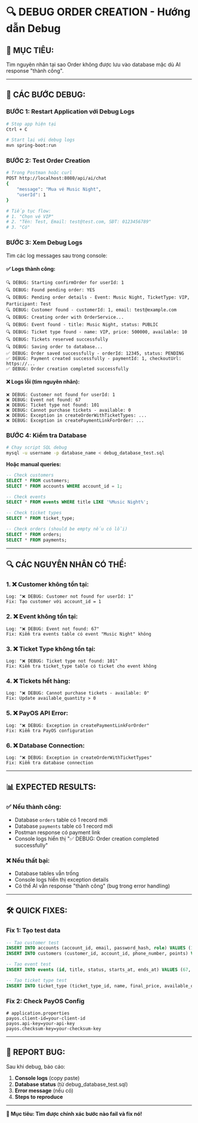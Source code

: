# 🔍 DEBUG ORDER CREATION - Hướng dẫn Debug

## 🎯 **MỤC TIÊU:**
Tìm nguyên nhân tại sao Order không được lưu vào database mặc dù AI response "thành công".

---

## 🚀 **CÁC BƯỚC DEBUG:**

### **BƯỚC 1: Restart Application với Debug Logs**
```bash
# Stop app hiện tại
Ctrl + C

# Start lại với debug logs
mvn spring-boot:run
```

### **BƯỚC 2: Test Order Creation**
```bash
# Trong Postman hoặc curl
POST http://localhost:8080/api/ai/chat
{
    "message": "Mua vé Music Night",
    "userId": 1
}

# Tiếp tục flow:
# 1. "Chọn vé VIP"
# 2. "Tên: Test, Email: test@test.com, SĐT: 0123456789"  
# 3. "Có"
```

### **BƯỚC 3: Xem Debug Logs**
Tìm các log messages sau trong console:

#### **✅ Logs thành công:**
```
🔍 DEBUG: Starting confirmOrder for userId: 1
🔍 DEBUG: Found pending order: YES
🔍 DEBUG: Pending order details - Event: Music Night, TicketType: VIP, Participant: Test
🔍 DEBUG: Customer found - customerId: 1, email: test@example.com
🔍 DEBUG: Creating order with OrderService...
🔍 DEBUG: Event found - title: Music Night, status: PUBLIC
🔍 DEBUG: Ticket type found - name: VIP, price: 500000, available: 10
🔍 DEBUG: Tickets reserved successfully
🔍 DEBUG: Saving order to database...
✅ DEBUG: Order saved successfully - orderId: 12345, status: PENDING
✅ DEBUG: Payment created successfully - paymentId: 1, checkoutUrl: https://...
✅ DEBUG: Order creation completed successfully
```

#### **❌ Logs lỗi (tìm nguyên nhân):**
```
❌ DEBUG: Customer not found for userId: 1
❌ DEBUG: Event not found: 67
❌ DEBUG: Ticket type not found: 101
❌ DEBUG: Cannot purchase tickets - available: 0
❌ DEBUG: Exception in createOrderWithTicketTypes: ...
❌ DEBUG: Exception in createPaymentLinkForOrder: ...
```

### **BƯỚC 4: Kiểm tra Database**
```bash
# Chạy script SQL debug
mysql -u username -p database_name < debug_database_test.sql
```

**Hoặc manual queries:**
```sql
-- Check customers
SELECT * FROM customers;
SELECT * FROM accounts WHERE account_id = 1;

-- Check events  
SELECT * FROM events WHERE title LIKE '%Music Night%';

-- Check ticket types
SELECT * FROM ticket_type;

-- Check orders (should be empty nếu có lỗi)
SELECT * FROM orders;
SELECT * FROM payments;
```

---

## 🔍 **CÁC NGUYÊN NHÂN CÓ THỂ:**

### **1. ❌ Customer không tồn tại:**
```
Log: "❌ DEBUG: Customer not found for userId: 1"
Fix: Tạo customer với account_id = 1
```

### **2. ❌ Event không tồn tại:**
```
Log: "❌ DEBUG: Event not found: 67"  
Fix: Kiểm tra events table có event "Music Night" không
```

### **3. ❌ Ticket Type không tồn tại:**
```
Log: "❌ DEBUG: Ticket type not found: 101"
Fix: Kiểm tra ticket_type table có ticket cho event không
```

### **4. ❌ Tickets hết hàng:**
```
Log: "❌ DEBUG: Cannot purchase tickets - available: 0"
Fix: Update available_quantity > 0
```

### **5. ❌ PayOS API Error:**
```
Log: "❌ DEBUG: Exception in createPaymentLinkForOrder"
Fix: Kiểm tra PayOS configuration
```

### **6. ❌ Database Connection:**
```
Log: "❌ DEBUG: Exception in createOrderWithTicketTypes"
Fix: Kiểm tra database connection
```

---

## 📊 **EXPECTED RESULTS:**

### **✅ Nếu thành công:**
- Database `orders` table có 1 record mới
- Database `payments` table có 1 record mới  
- Postman response có payment link
- Console logs hiển thị "✅ DEBUG: Order creation completed successfully"

### **❌ Nếu thất bại:**
- Database tables vẫn trống
- Console logs hiển thị exception details
- Có thể AI vẫn response "thành công" (bug trong error handling)

---

## 🛠️ **QUICK FIXES:**

### **Fix 1: Tạo test data**
```sql
-- Tạo customer test
INSERT INTO accounts (account_id, email, password_hash, role) VALUES (1, 'test@test.com', 'hash', 'CUSTOMER');
INSERT INTO customers (customer_id, account_id, phone_number, points) VALUES (1, 1, '0123456789', 0);

-- Tạo event test  
INSERT INTO events (id, title, status, starts_at, ends_at) VALUES (67, 'Music Night', 'PUBLIC', '2024-12-01 19:00:00', '2024-12-01 22:00:00');

-- Tạo ticket type test
INSERT INTO ticket_type (ticket_type_id, name, final_price, available_quantity, event_id) VALUES (101, 'VIP', 500000, 10, 67);
```

### **Fix 2: Check PayOS Config**
```properties
# application.properties
payos.client-id=your-client-id
payos.api-key=your-api-key
payos.checksum-key=your-checksum-key
```

---

## 📝 **REPORT BUG:**

Sau khi debug, báo cáo:

1. **Console logs** (copy paste)
2. **Database status** (từ debug_database_test.sql)
3. **Error message** (nếu có)
4. **Steps to reproduce**

---

**🎯 Mục tiêu: Tìm được chính xác bước nào fail và fix nó!**


































